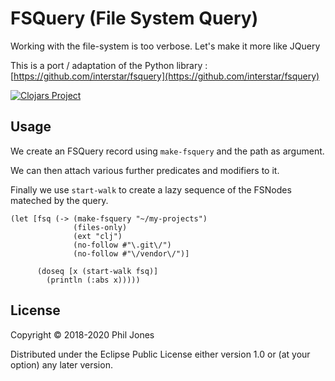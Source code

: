 
# FSQuery (File System Query)

Working with the file-system is too verbose. Let's make it more like JQuery

This is a port / adaptation of the Python library : [https://github.com/interstar/fsquery](https://github.com/interstar/fsquery)


[![Clojars Project](https://img.shields.io/clojars/v/fsquery.svg)](https://clojars.org/fsquery)

## Usage

We create an FSQuery record using `make-fsquery` and the path as argument.

We can then attach various further predicates and modifiers to it.

Finally we use `start-walk` to create a lazy sequence of the FSNodes mateched by the query. 



```
(let [fsq (-> (make-fsquery "~/my-projects")
              (files-only)
              (ext "clj")
              (no-follow #"\.git\/")
              (no-follow #"\/vendor\/")]

      (doseq [x (start-walk fsq)]
        (println (:abs x)))))

```

## License

Copyright © 2018-2020 Phil Jones

Distributed under the Eclipse Public License either version 1.0 or (at
your option) any later version.
